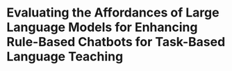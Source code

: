 # Evaluating the Affordances of Large Language Models for Enhancing Rule-Based Chatbots for Task-Based Language Teaching
